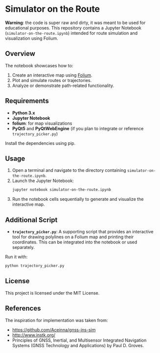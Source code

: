 # Simulator on the Route
**Warning**: the code is super raw and dirty, it was meant to be used for educational purposes.
This repository contains a Jupyter Notebook (`simulator-on-the-route.ipynb`) intended for route simulation and visualization using Folium.

## Overview
The notebook showcases how to:
1. Create an interactive map using [Folium](https://python-visualization.github.io/folium/).
2. Plot and simulate routes or trajectories.
3. Analyze or demonstrate path-related functionality.

## Requirements
- **Python 3.x**
- **Jupyter Notebook**
- **folium**: for map visualizations
- **PyQt5** and **PyQtWebEngine** (if you plan to integrate or reference `trajectory_picker.py`)

Install the dependencies using pip.

## Usage
1. Open a terminal and navigate to the directory containing `simulator-on-the-route.ipynb`.
2. Launch the Jupyter Notebook:
   ```bash
   jupyter notebook simulator-on-the-route.ipynb
   ```
3. Run the notebook cells sequentially to generate and visualize the interactive map.

## Additional Script
- **`trajectory_picker.py`**: A supporting script that provides an interactive tool for drawing polylines on a Folium map and printing their coordinates. This can be integrated into the notebook or used separately.

Run it with:
```bash
python trajectory_picker.py
```

## License
This project is licensed under the MIT License.

## References
The inspiration for implementation was taken from:
- https://github.com/Aceinna/gnss-ins-sim
- http://www.instk.org/
- Principles of GNSS, Inertial, and Multisensor Integrated Navigation Systems (GNSS Technology and Applications) by Paul D. Groves.


